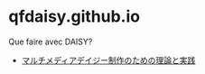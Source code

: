 # qfdaisy.github.io
Que faire avec DAISY?

- [マルチメディアデイジー制作のための理論と実践](https://docs.google.com/presentation/d/17-BF2mJ7k7RQVpR8Y9X-wNqfBrpimvtT0cgDwRQwjZI/edit?usp=sharing)
